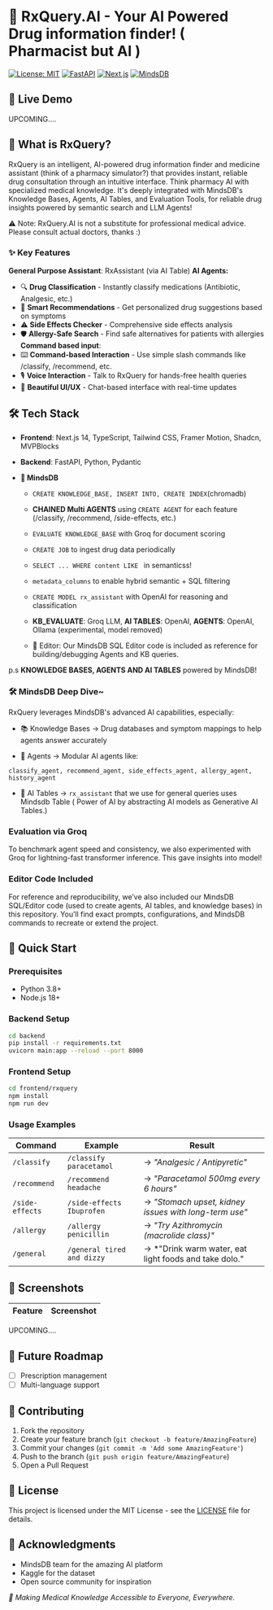 # 🏥 RxQuery.AI - Your AI Powered Drug information finder! ( Pharmacist but AI )

[![License: MIT](https://img.shields.io/badge/License-MIT-yellow.svg)](https://opensource.org/licenses/MIT)
[![FastAPI](https://img.shields.io/badge/FastAPI-0.104.0-009688.svg)](https://fastapi.tiangolo.com)
[![Next.js](https://img.shields.io/badge/Next.js-14.0-000000.svg)](https://nextjs.org)
[![MindsDB](https://img.shields.io/badge/MindsDB-Latest-FF6B6B.svg)](https://mindsdb.com)

## 🌟 Live Demo
UPCOMING....

## 🎯 What is RxQuery?

RxQuery is an intelligent, AI-powered drug information finder and medicine assistant (think of a pharmacy simulator?) that provides instant, reliable drug consultation through an intuitive interface. 
Think pharmacy AI with specialized medical knowledge. It's deeply integrated with MindsDB's Knowledge Bases, Agents, AI Tables, and Evaluation Tools, for reliable drug insights powered by semantic search and LLM Agents!

⚠️ Note: RxQuery.AI is not a substitute for professional medical advice. Please consult actual doctors, thanks :)

### ✨ Key Features
**General Purpose Assistant**: RxAssistant (via AI Table)
**AI Agents:**
- 🔍 **Drug Classification** - Instantly classify medications (Antibiotic, Analgesic, etc.)
- 💊 **Smart Recommendations** - Get personalized drug suggestions based on symptoms
- ⚠️ **Side Effects Checker** - Comprehensive side effects analysis
- 🛡️ **Allergy-Safe Search** - Find safe alternatives for patients with allergies
**Command based input**:
- ⌨️ **Command-based Interaction** - Use simple slash commands like /classify, /recommend, etc.
- 🎙️ **Voice Interaction** - Talk to RxQuery for hands-free health queries
- 🎨 **Beautiful UI/UX** - Chat-based interface with real-time updates

## 🛠️ Tech Stack

- **Frontend**: Next.js 14, TypeScript, Tailwind CSS, Framer Motion, Shadcn, MVPBlocks
- **Backend**: FastAPI, Python, Pydantic
- **🧠 MindsDB**

   -  `CREATE KNOWLEDGE_BASE, INSERT INTO, CREATE INDEX`(chromadb)

   - **CHAINED Multi AGENTS** using `CREATE AGENT` for each feature (/classify, /recommend, /side-effects, etc.)

   - `EVALUATE KNOWLEDGE_BASE` with Groq for document scoring

   - `CREATE JOB` to ingest drug data periodically
   - `SELECT ... WHERE content LIKE ` in semanticss!

   - `metadata_columns` to enable hybrid semantic + SQL filtering

   - `CREATE MODEL rx_assistant` with OpenAI for reasoning and classification

   - **KB_EVALUATE**: Groq LLM, **AI TABLES**: OpenAI, **AGENTS**: OpenAI, Ollama (experimental, model removed)
   - 🧪 Editor: Our MindsDB SQL Editor code is included as reference for building/debugging Agents and KB queries.

p.s **KNOWLEDGE BASES, AGENTS AND AI TABLES** powered by MindsDB!

### 🛠️ MindsDB Deep Dive~
RxQuery leverages MindsDB's advanced AI capabilities, especially:
- 📚 Knowledge Bases → Drug databases and symptom mappings to help agents answer accurately

- 🧠 Agents → Modular AI agents like:

`classify_agent, recommend_agent, side_effects_agent, allergy_agent, history_agent`

- 💾 AI Tables → `rx_assistant` that we use for general queries uses Mindsdb Table ( Power of AI by abstracting AI models as Generative AI Tables.)

### Evaluation via Groq

To benchmark agent speed and consistency, we also experimented with Groq for lightning-fast transformer inference. This gave insights into model!

### Editor Code Included

For reference and reproducibility, we’ve also included our MindsDB SQL/Editor code (used to create agents, AI tables, and knowledge bases) in this repository. You’ll find exact prompts, configurations, and MindsDB commands to recreate or extend the project.

## 🚀 Quick Start

### Prerequisites
- Python 3.8+
- Node.js 18+

### Backend Setup
```bash
cd backend
pip install -r requirements.txt
uvicorn main:app --reload --port 8000
```

### Frontend Setup
```bash
cd frontend/rxquery
npm install
npm run dev
```

### Usage Examples
| Command         | Example                   | Result                                                |
| --------------- | ------------------------- | ----------------------------------------------------- |
| `/classify`     | `/classify paracetamol`   | → *"Analgesic / Antipyretic"*                         |
| `/recommend`    | `/recommend headache`     | → *"Paracetamol 500mg every 6 hours"*                 |
| `/side-effects` | `/side-effects Ibuprofen` | → *"Stomach upset, kidney issues with long-term use"* |
| `/allergy`      | `/allergy penicillin`     | → *"Try Azithromycin (macrolide class)"*              |
| `/general`      | `/general tired and dizzy`| → *"Drink warm water, eat light foods and take dolo." |              |


## 🎥 Screenshots

| Feature | Screenshot |
|---------|------------|
UPCOMING....

## 🔮 Future Roadmap

- [ ] Prescription management
- [ ] Multi-language support

## 🤝 Contributing

1. Fork the repository
2. Create your feature branch (`git checkout -b feature/AmazingFeature`)
3. Commit your changes (`git commit -m 'Add some AmazingFeature'`)
4. Push to the branch (`git push origin feature/AmazingFeature`)
5. Open a Pull Request

## 📄 License

This project is licensed under the MIT License - see the [LICENSE](LICENSE) file for details.

## 🙏 Acknowledgments

- MindsDB team for the amazing AI platform
- Kaggle for the dataset
- Open source community for inspiration


*🌟 Making Medical Knowledge Accessible to Everyone, Everywhere.*
